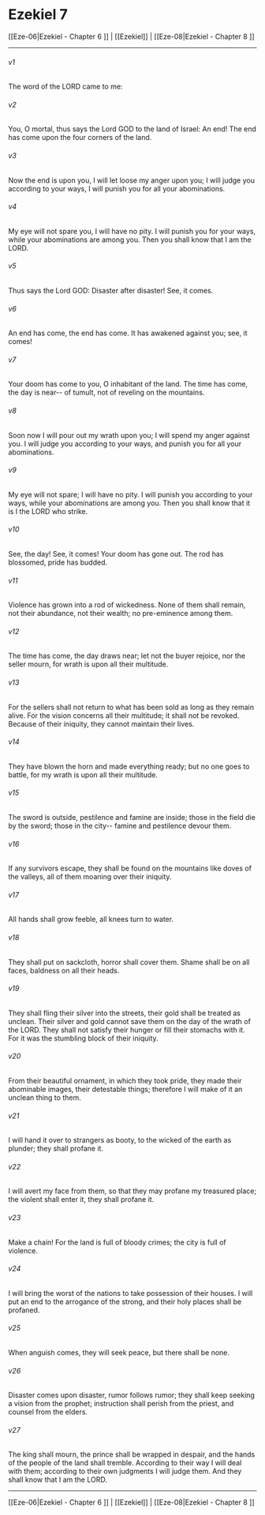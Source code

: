 # Ezekiel 7

[[Eze-06|Ezekiel - Chapter 6 ]] | [[Ezekiel]] | [[Eze-08|Ezekiel - Chapter 8 ]]
***

###### v1
The word of the LORD came to me:
###### v2
You, O mortal, thus says the Lord GOD to the land of Israel: An end! The end has come upon the four corners of the land.
###### v3
Now the end is upon you, I will let loose my anger upon you; I will judge you according to your ways, I will punish you for all your abominations.
###### v4
My eye will not spare you, I will have no pity. I will punish you for your ways, while your abominations are among you. Then you shall know that I am the LORD.
###### v5
Thus says the Lord GOD: Disaster after disaster! See, it comes.
###### v6
An end has come, the end has come. It has awakened against you; see, it comes!
###### v7
Your doom has come to you, O inhabitant of the land. The time has come, the day is near-- of tumult, not of reveling on the mountains.
###### v8
Soon now I will pour out my wrath upon you; I will spend my anger against you. I will judge you according to your ways, and punish you for all your abominations.
###### v9
My eye will not spare; I will have no pity. I will punish you according to your ways, while your abominations are among you. Then you shall know that it is I the LORD who strike.
###### v10
See, the day! See, it comes! Your doom has gone out. The rod has blossomed, pride has budded.
###### v11
Violence has grown into a rod of wickedness. None of them shall remain, not their abundance, not their wealth; no pre-eminence among them.
###### v12
The time has come, the day draws near; let not the buyer rejoice, nor the seller mourn, for wrath is upon all their multitude.
###### v13
For the sellers shall not return to what has been sold as long as they remain alive. For the vision concerns all their multitude; it shall not be revoked. Because of their iniquity, they cannot maintain their lives.
###### v14
They have blown the horn and made everything ready; but no one goes to battle, for my wrath is upon all their multitude.
###### v15
The sword is outside, pestilence and famine are inside; those in the field die by the sword; those in the city-- famine and pestilence devour them.
###### v16
If any survivors escape, they shall be found on the mountains like doves of the valleys, all of them moaning over their iniquity.
###### v17
All hands shall grow feeble, all knees turn to water.
###### v18
They shall put on sackcloth, horror shall cover them. Shame shall be on all faces, baldness on all their heads.
###### v19
They shall fling their silver into the streets, their gold shall be treated as unclean. Their silver and gold cannot save them on the day of the wrath of the LORD. They shall not satisfy their hunger or fill their stomachs with it. For it was the stumbling block of their iniquity.
###### v20
From their beautiful ornament, in which they took pride, they made their abominable images, their detestable things; therefore I will make of it an unclean thing to them.
###### v21
I will hand it over to strangers as booty, to the wicked of the earth as plunder; they shall profane it.
###### v22
I will avert my face from them, so that they may profane my treasured place; the violent shall enter it, they shall profane it.
###### v23
Make a chain! For the land is full of bloody crimes; the city is full of violence.
###### v24
I will bring the worst of the nations to take possession of their houses. I will put an end to the arrogance of the strong, and their holy places shall be profaned.
###### v25
When anguish comes, they will seek peace, but there shall be none.
###### v26
Disaster comes upon disaster, rumor follows rumor; they shall keep seeking a vision from the prophet; instruction shall perish from the priest, and counsel from the elders.
###### v27
The king shall mourn, the prince shall be wrapped in despair, and the hands of the people of the land shall tremble. According to their way I will deal with them; according to their own judgments I will judge them. And they shall know that I am the LORD.

***

[[Eze-06|Ezekiel - Chapter 6 ]] | [[Ezekiel]] | [[Eze-08|Ezekiel - Chapter 8 ]]
